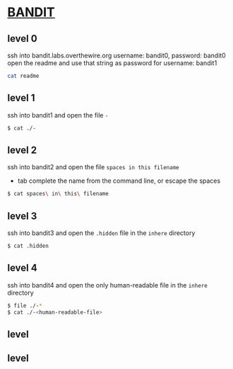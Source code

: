 # [BANDIT](http://overthewire.org/wargames/bandit/)

## level 0
ssh into bandit.labs.overthewire.org username: bandit0, password: bandit0
open the readme and use that string as password for username: bandit1
```bash
cat readme
```

## level 1
ssh into bandit1 and open the file `-`
```bash
$ cat ./-
```

## level 2
ssh into bandit2 and open the file `spaces in this filename`
- tab complete the name from the command line, or escape the spaces
```bash
$ cat spaces\ in\ this\ filename
```

## level 3
ssh into bandit3 and open the `.hidden` file in the `inhere` directory
```bash
$ cat .hidden
```

## level 4
ssh into bandit4 and open the only human-readable file in the `inhere` directory
```bash
$ file ./-*
$ cat ./-<human-readable-file>
```

## level


## level
